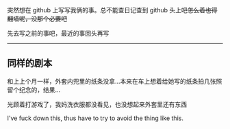 突然想在 github 上写写我俩的事。总不能查日记查到 github 头上吧~~怎么着也得翻墙呢，没那个必要吧~~

先去写之前的事吧，最近的事回头再写

***

## 同样的剧本

和上上个月一样，外套内兜里的纸条没拿...本来在车上想着给她写的纸条拍几张照留个纪念的，结果...

光顾着打游戏了，我妈洗衣服都没看见，也没想起来外套里还有东西

I've fuck down this, thus have to try to avoid the thing like this.
